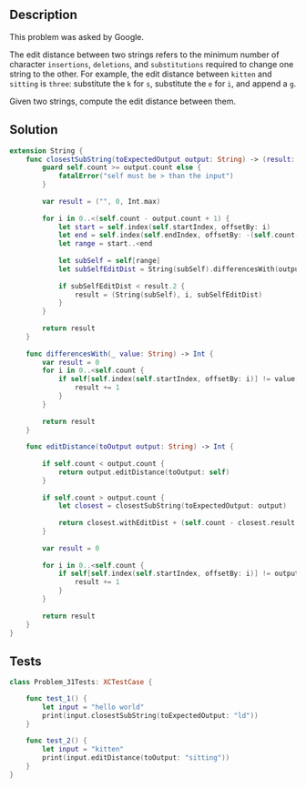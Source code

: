 ## Description

This problem was asked by Google.

The edit distance between two strings refers to the minimum number of character `insertions`, `deletions`, and `substitutions` required to change one string to the other. For example, the edit distance between `kitten` and `sitting` is `three`: substitute the `k` for `s`, substitute the `e` for `i`, and append a `g`.

Given two strings, compute the edit distance between them.

## Solution


```swift
extension String {
    func closestSubString(toExpectedOutput output: String) -> (result: String, startingAtIndex: Int, withEditDist: Int) {
        guard self.count >= output.count else {
            fatalError("self must be > than the input")
        }
        
        var result = ("", 0, Int.max)
        
        for i in 0..<(self.count - output.count + 1) {
            let start = self.index(self.startIndex, offsetBy: i)
            let end = self.index(self.endIndex, offsetBy: -(self.count-output.count-i))
            let range = start..<end
            
            let subSelf = self[range]
            let subSelfEditDist = String(subSelf).differencesWith(output)
            
            if subSelfEditDist < result.2 {
                result = (String(subSelf), i, subSelfEditDist)
            }
        }
        
        return result
    }
    
    func differencesWith(_ value: String) -> Int {
        var result = 0
        for i in 0..<self.count {
            if self[self.index(self.startIndex, offsetBy: i)] != value[value.index(value.startIndex, offsetBy: i)] {
                result += 1
            }
        }
        
        return result
    }
    
    func editDistance(toOutput output: String) -> Int {
        
        if self.count < output.count {
            return output.editDistance(toOutput: self)
        }
        
        if self.count > output.count {
            let closest = closestSubString(toExpectedOutput: output)
            
            return closest.withEditDist + (self.count - closest.result.count)
        }
        
        var result = 0
        
        for i in 0..<self.count {
            if self[self.index(self.startIndex, offsetBy: i)] != output[output.index(output.startIndex, offsetBy: i)] {
                result += 1
            }
        }
        
        return result
    }
}
```

## Tests

```swift
class Problem_31Tests: XCTestCase {

    func test_1() {
        let input = "hello world"
        print(input.closestSubString(toExpectedOutput: "ld"))
    }
    
    func test_2() {
        let input = "kitten"
        print(input.editDistance(toOutput: "sitting"))
    }
}
```